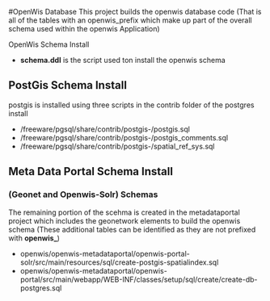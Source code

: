 #OpenWis Database 
This project builds the openwis database code 
(That is all of the tables with an openwis_prefix which make up part of the overall schema used within the openwis Application)

OpenWis Schema Install

* **schema.ddl** is the script used ton install the openwis schema 


## PostGis Schema Install
postgis is installed using three scripts in the contrib folder of the postgres install

* /freeware/pgsql/share/contrib/postgis-<version>/postgis.sql
* /freeware/pgsql/share/contrib/postgis-<version>/postgis_comments.sql
* /freeware/pgsql/share/contrib/postgis-<version>/spatial_ref_sys.sql


## Meta Data Portal Schema Install 

### (Geonet and Openwis-Solr) Schemas

The remaining portion of the scehma is created in the metadataportal project which includes the geonetwork elements to build the openwis schema (These additional tables can be identified as they are not prefixed with **openwis_**)

* openwis/openwis-metadataportal/openwis-portal-solr/src/main/resources/sql/create-postgis-spatialindex.sql
* openwis/openwis-metadataportal/openwis-portal/src/main/webapp/WEB-INF/classes/setup/sql/create/create-db-postgres.sql
